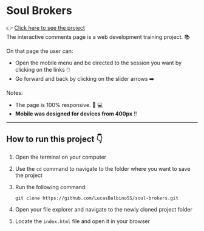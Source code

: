 # Soul Brokers
👉 [Click here to see the project](https://lucasbalbinoss.github.io/soul-brokers/) <br>
 The interactive comments page is a web development training project. 📚

 On that page the user can:
 - Open the mobile menu and be directed to the session you want by clicking on the links 🖱️
 - Go forward and back by clicking on the slider arrows ➡️

Notes:<br>
- The page is 100% responsive. 📱 💻
- **Mobile was designed for devices from 400px** ‼️

---

## How to run this project 👇

1. Open the terminal on your computer
2. Use the `cd` command to navigate to the folder where you want to save the project
3. Run the following command:

   ```
   git clone https://github.com/LucasBalbinoSS/soul-brokers.git
   ```
5. Open your file explorer and navigate to the newly cloned project folder
6. Locate the `index.html` file and open it in your browser
